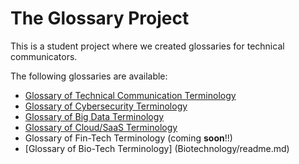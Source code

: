 # The Glossary Project

This is a student project where we created glossaries for technical communicators. 

The following glossaries are available:
* [Glossary of Technical Communication Terminology](TC/README.md)
* [Glossary of Cybersecurity Terminology](cyber/readme.md)
* [Glossary of Big Data Terminology](big-data/readme.md)
* [Glossary of Cloud/SaaS Terminology](cloud-saas/readme.md)
* Glossary of Fin-Tech Terminology (coming **soon**!!)
* [Glossary of Bio-Tech Terminology] (Biotechnology/readme.md)
